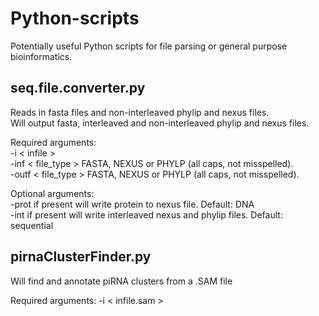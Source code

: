 Python-scripts
==============

Potentially useful Python scripts for file parsing or general purpose bioinformatics.

seq.file.converter.py
-------------------------

Reads in fasta files and non-interleaved phylip and nexus files.<br>
Will output fasta, interleaved and non-interleaved phylip and nexus files.<br>

Required arguments:<br>
-i < infile ><br>
-inf < file_type > FASTA, NEXUS or PHYLP (all caps, not misspelled).<br>
-outf < file_type > FASTA, NEXUS or PHYLP (all caps, not misspelled).<br>

Optional arguments:<br>
-prot if present will write protein to nexus file. Default: DNA<br>
-int if present will write interleaved nexus and phylip files. Default: sequential


pirnaClusterFinder.py
--------------------------

Will find and annotate piRNA clusters from a .SAM file<br>

Required arguments:
-i < infile.sam >
